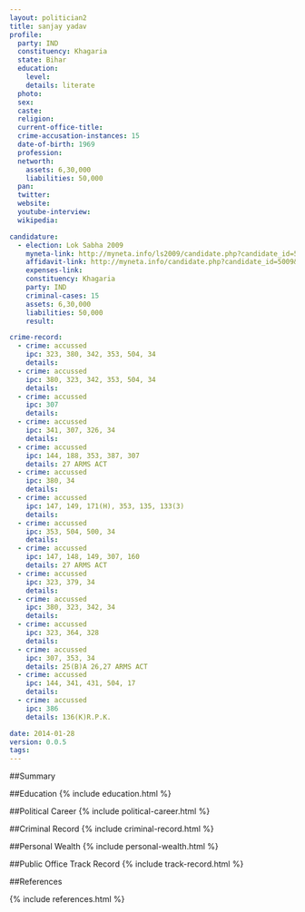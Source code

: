 ```yaml
---
layout: politician2
title: sanjay yadav
profile: 
  party: IND
  constituency: Khagaria
  state: Bihar
  education: 
    level: 
    details: literate
  photo: 
  sex: 
  caste: 
  religion: 
  current-office-title: 
  crime-accusation-instances: 15
  date-of-birth: 1969
  profession: 
  networth: 
    assets: 6,30,000
    liabilities: 50,000
  pan: 
  twitter: 
  website: 
  youtube-interview: 
  wikipedia: 

candidature: 
  - election: Lok Sabha 2009
    myneta-link: http://myneta.info/ls2009/candidate.php?candidate_id=5009
    affidavit-link: http://myneta.info/candidate.php?candidate_id=5009&scan=original
    expenses-link: 
    constituency: Khagaria 
    party: IND
    criminal-cases: 15
    assets: 6,30,000
    liabilities: 50,000
    result:  

crime-record: 
  - crime: accussed
    ipc: 323, 380, 342, 353, 504, 34
    details:  
  - crime: accussed
    ipc: 380, 323, 342, 353, 504, 34
    details:  
  - crime: accussed
    ipc: 307
    details:  
  - crime: accussed
    ipc: 341, 307, 326, 34
    details:  
  - crime: accussed
    ipc: 144, 188, 353, 387, 307
    details: 27 ARMS ACT 
  - crime: accussed
    ipc: 380, 34
    details:  
  - crime: accussed
    ipc: 147, 149, 171(H), 353, 135, 133(3)
    details:  
  - crime: accussed
    ipc: 353, 504, 500, 34
    details:  
  - crime: accussed
    ipc: 147, 148, 149, 307, 160
    details: 27 ARMS ACT 
  - crime: accussed
    ipc: 323, 379, 34
    details:  
  - crime: accussed
    ipc: 380, 323, 342, 34
    details:  
  - crime: accussed
    ipc: 323, 364, 328
    details:  
  - crime: accussed
    ipc: 307, 353, 34
    details: 25(B)A 26,27 ARMS ACT 
  - crime: accussed
    ipc: 144, 341, 431, 504, 17
    details:  
  - crime: accussed
    ipc: 386
    details: 136(K)R.P.K. 

date: 2014-01-28
version: 0.0.5
tags: 
---
```

##Summary


##Education
{% include education.html %}


##Political Career
{% include political-career.html %}


##Criminal Record
{% include criminal-record.html %}


##Personal Wealth
{% include personal-wealth.html %}


##Public Office Track Record
{% include track-record.html %}


##References


{% include references.html %}